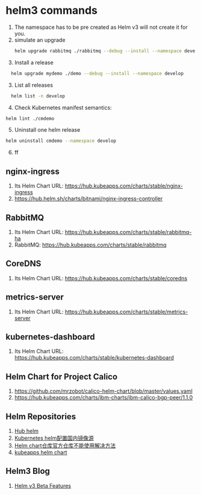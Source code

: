 # helm3 commands
1. The namespace has to be pre created as Helm v3 will not create it for you.
2. simulate an upgrade
   ```bash
   helm upgrade rabbitmq ./rabbitmq --debug --install --namespace develop --dry-run 
   ```
3. Install a release
  ```bash
    helm upgrade mydemo ./demo --debug --install --namespace develop
  ```
3. List all releases
  ```bash
    helm list -n develop
  ```
4. Check Kubernetes manifest semantics:
  ```bash
  helm lint ./cmdemo
  ```
5. Uninstall one helm release
  ```bash
  helm uninstall cmdemo --namespace develop
  ```
6. ff


## nginx-ingress 
1. Its Helm Chart URL: https://hub.kubeapps.com/charts/stable/nginx-ingress
2. https://hub.helm.sh/charts/bitnami/nginx-ingress-controller

## RabbitMQ
1.  Its Helm Chart URL: https://hub.kubeapps.com/charts/stable/rabbitmq-ha
2.  RabbitMQ: https://hub.kubeapps.com/charts/stable/rabbitmq

## CoreDNS
1. Its Helm Chart URL: https://hub.kubeapps.com/charts/stable/coredns

## metrics-server
1. Its Helm Chart URL: https://hub.kubeapps.com/charts/stable/metrics-server

## kubernetes-dashboard
1. Its Helm Chart URL: https://hub.kubeapps.com/charts/stable/kubernetes-dashboard

## Helm Chart for Project Calico
1. https://github.com/mrzobot/calico-helm-chart/blob/master/values.yaml
2. https://hub.kubeapps.com/charts/ibm-charts/ibm-calico-bgp-peer/1.1.0


## Helm Repositories
  1. [Hub helm](https://hub.helm.sh/)
  2. [Kubernetes helm配置国内镜像源](https://www.cnblogs.com/a120608yby/p/10683502.html)
  3. [Helm chart仓库官方仓库不能使用解决方法](https://www.cnblogs.com/heaven-xi/p/11207528.html)
  4. [kubeapps helm chart](https://hub.kubeapps.com/charts)


## Helm3 Blog
1. [Helm v3 Beta Features](https://rimusz.net/helm_v3_beta)